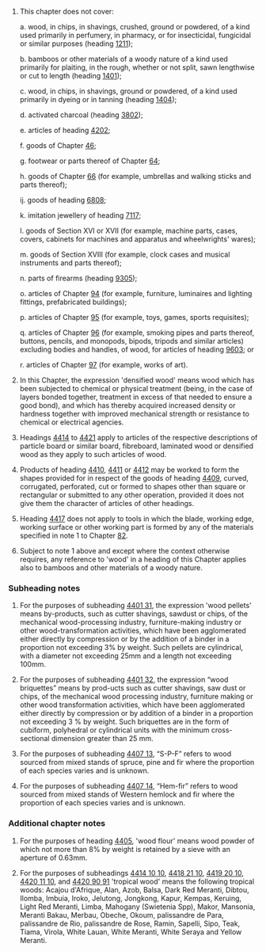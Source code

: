 1. This chapter does not cover:

    a. wood, in chips, in shavings, crushed, ground or powdered, of a kind used primarily in perfumery, in pharmacy, or for insecticidal, fungicidal or similar purposes (heading [1211](/headings/1211));

    b. bamboos or other materials of a woody nature of a kind used primarily for plaiting, in the rough, whether or not split, sawn lengthwise or cut to length (heading [1401](/headings/1401));

    c. wood, in chips, in shavings, ground or powdered, of a kind used primarily in dyeing or in tanning (heading [1404](/headings/1404));

    d. activated charcoal (heading [3802](/headings/3802));

    e. articles of heading [4202](/headings/4202);

    f. goods of Chapter [46](/chapters/46);

    g. footwear or parts thereof of Chapter [64](/chapters/64);

    h. goods of Chapter [66](/chapters/66) (for example, umbrellas and walking sticks and parts thereof);

    ij. goods of heading [6808](/headings/6808);

    k. imitation jewellery of heading [7117](/headings/7117);

    l. goods of Section XVI or XVII (for example, machine parts, cases, covers, cabinets for machines and apparatus and wheelwrights' wares);

    m. goods of Section XVIII (for example, clock cases and musical instruments and parts thereof);

    n. parts of firearms (heading [9305](/headings/9305));

    o. articles of Chapter [94](/chapters/94) (for example, furniture, luminaires and lighting fittings, prefabricated buildings);

    p. articles of Chapter [95](/chapters/95) (for example, toys, games, sports requisites);

    q. articles of Chapter [96](/chapters/96) (for example, smoking pipes and parts thereof, buttons, pencils, and monopods, bipods, tripods and similar articles) excluding bodies and handles, of wood, for articles of heading [9603](/headings/9603); or

    r. articles of Chapter [97](/chapters/97) (for example, works of art).

2. In this Chapter, the expression 'densified wood' means wood which has been subjected to chemical or physical treatment (being, in the case of layers bonded together, treatment in excess of that needed to ensure a good bond), and which has thereby acquired increased density or hardness together with improved mechanical strength or resistance to chemical or electrical agencies.

3. Headings [4414](/headings/4414) to [4421](/headings/4421) apply to articles of the respective descriptions of particle board or similar board, fibreboard, laminated wood or densified wood as they apply to such articles of wood.

4. Products of heading [4410](/headings/4410), [4411](/headings/4411) or [4412](/headings/4412) may be worked to form the shapes provided for in respect of the goods of heading [4409](/headings/4409), curved, corrugated, perforated, cut or formed to shapes other than square or rectangular or submitted to any other operation, provided it does not give them the character of articles of other headings.

5. Heading [4417](/headings/4417) does not apply to tools in which the blade, working edge, working surface or other working part is formed by any of the materials specified in note 1 to Chapter [82](/chapters/82).

6. Subject to note 1 above and except where the context otherwise requires, any reference to 'wood' in a heading of this Chapter applies also to bamboos and other materials of a woody nature.

### Subheading notes

1. For the purposes of subheading [4401 31](/commodities/4401310000), the expression 'wood pellets' means by-products, such as cutter shavings, sawdust or chips, of the mechanical wood-processing industry, furniture-making industry or other wood-transformation activities, which have been agglomerated either directly by compression or by the addition of a binder in a proportion not exceeding 3% by weight. Such pellets are cylindrical, with a diameter not exceeding 25mm and a length not exceeding 100mm.

2. For the purposes of subheading [4401 32](/commodities/4401320000), the expression “wood briquettes” means by prod-ucts such as cutter shavings, saw dust or chips, of the mechanical wood processing industry, furniture making or other wood transformation activities, which have been agglomerated either directly by compression or by addition of a binder in a proportion not exceeding 3 % by weight. Such briquettes are in the form of cubiform, polyhedral or cylindrical units with the minimum cross-sectional dimension greater than 25 mm. 

3. For the purposes of subheading [4407 13](/subheadings/4407130000-80), “S-P-F” refers to wood sourced from mixed stands of spruce, pine and fir where the proportion of each species varies and is unknown. 

4. For the purposes of subheading [4407 14](/subheadings/4407140000-80), “Hem-fir” refers to wood sourced from mixed stands of Western hemlock and fir where the proportion of each species varies and is unknown.  

### Additional chapter notes

1. For the purposes of heading [4405](/headings/4405), 'wood flour' means wood powder of which not more than 8% by weight is retained by a sieve with an aperture of 0.63mm.

2. For the purposes of subheadings [4414 10 10](/commodities/4414101000), [4418 21 10](/commodities/4418211000), [4419 20 10](/commodities/4419201000), [4420 11 10](/subheadings/4420111000-80), and [4420 90 91](/subheadings/4420909100-80) 'tropical wood' means the following tropical woods: Acajou d'Afrique, Alan, Azob, Balsa, Dark Red Meranti, Dibtou, Ilomba, Imbuia, Iroko, Jelutong, Jongkong, Kapur, Kempas, Keruing, Light Red Meranti, Limba, Mahogany (Swietenia Spp), Makor, Mansonia, Meranti Bakau, Merbau, Obeche, Okoum, palissandre de Para, palissandre de Rio, palissandre de Rose, Ramin, Sapelli, Sipo, Teak, Tiama, Virola, White Lauan, White Meranti, White Seraya and Yellow Meranti.